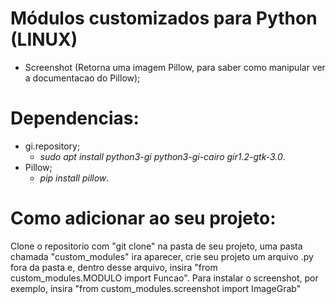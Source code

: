 # Módulos customizados para Python (LINUX)
- Screenshot (Retorna uma imagem Pillow, para saber como manipular ver a documentacao do Pillow);
# Dependencias:
* gi.repository;
	- *sudo apt install python3-gi python3-gi-cairo gir1.2-gtk-3.0*.
* Pillow;
	- *pip install pillow*.
	
# Como adicionar ao seu projeto:
Clone o repositorio com "git clone" na pasta de seu projeto, uma pasta chamada "custom_modules" ira aparecer, crie seu projeto um arquivo .py fora da pasta e, dentro desse arquivo, insira "from custom_modules.MODULO import Funcao". Para instalar o screenshot, por exemplo, insira "from custom_modules.screenshot import ImageGrab"
